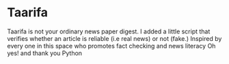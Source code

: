 # Taarifa
Taarifa is not your ordinary news paper digest. I added a little script that verifies whether an article is reliable (i.e real news) or not (fake.)
Inspired by every one in this space who promotes fact checking and news literacy
Oh yes! and thank you Python
